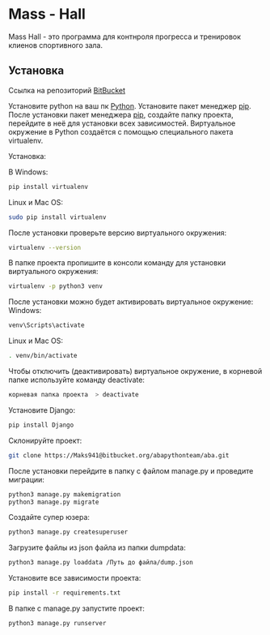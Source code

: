 # Mass - Hall

Mass Hall - это программа для контнроля прогресса и тренировок клиенов спортивного зала. 

## Установка

Ссылка на репозиторий [BitBucket](https://bitbucket.org/abapythonteam/aba/src/master/)

Установите python на ваш пк [Python](https://www.python.org/downloads/).
Установите пакет менеджер [pip](https://pip.pypa.io/en/stable/).
После установки пакет менеджера [pip](https://pip.pypa.io/en/stable/), создайте папку проекта, перейдите в неё для установки всех зависимостей.
Виртуальное окружение в Python создаётся с помощью специального пакета virtualenv. 

Установка:

В Windows:

```bash
pip install virtualenv
```

Linux и Mac OS:

```bash
sudo pip install virtualenv
```

После установки проверьте версию виртуального окружения:

```bash
virtualenv --version
```

В папке проекта пропишите в консоли команду для установки виртуального окружения:

```bash
virtualenv -p python3 venv
```

После установки можно будет активировать виртуальное окружение:
Windows:

```bash
venv\Scripts\activate
```

Linux и Mac OS:

```bash
. venv/bin/activate
```

Чтобы отключить (деактивировать) виртуальное окружение, в корневой папке используйте команду deactivate:

```bash
корневая папка проекта  > deactivate
```

Установите Django:

```bash
pip install Django
```
 
Склонируйте проект:

```bash
git clone https://Maks941@bitbucket.org/abapythonteam/aba.git
```

После установки перейдите в папку с файлом manage.py и проведите миграции:
```bash
python3 manage.py makemigration
python3 manage.py migrate
```
Создайте супер юзера:

```bash
python3 manage.py createsuperuser
```

Загрузите файлы из json файла из папки dumpdata:

```bash
python3 manage.py loaddata /Путь до файла/dump.json
```

Установите все зависимости проекта:

```bash
pip install -r requirements.txt
```
В папке с manage.py запустите проект:

```bash
python3 manage.py runserver
```








